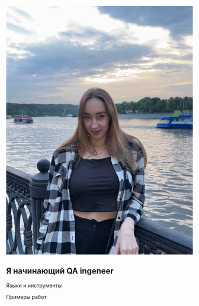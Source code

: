 ![Заголовок](https://github.com/belchaevaa/belchaevaa/blob/main/assets/photo_2025-09-03_16-50-22.jpg)

## Я начинающий QA ingeneer

Языки и инструменты

Примеры работ